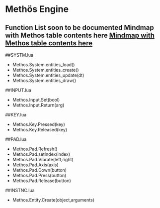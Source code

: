 Methös Engine
=======
Function List soon to be documented
Mindmap with Methos table contents here
[Mindmap with Methos table contents here](https://bubbl.us/NDQ3Nzc4OC84NjU1MzAyLzc5ODdjMDcxNDQwN2EzYzc2ZjNhOTdhOWI0OGY0Mzgz-X?utm_source=shared-link&utm_medium=link&s=8655302 "Methos Mindmap")
-----------------------------------

##SYSTM.lua

- Methos.System.entities_load()
- Methos.System.entities_create()
- Methos.System.entities_update(dt)
- Methos.System.entities_draw()

##INPUT.lua

 - Methos.Input.Set(bool)
 - Methos.Input.Return(arg)

##KEY.lua

 - Methos.Key.Pressed(key)
 - Methos.Key.Released(key)

##PAD.lua

 - Methos.Pad.Refresh()
 - Methos.Pad.setIndex(index)
 - Methos.Pad.Vibrate(left,right)
 - Methos.Pad.Axis(axis)
 - Methos.Pad.Down(button)
 - Methos.Pad.Press(button)
 - Methos.Pad.Release(button)

##INSTNC.lua

- Methos.Entity.Create(object,arguments)
